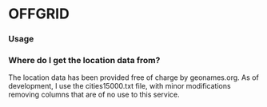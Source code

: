 # OFFGRID

### Usage


### Where do I get the location data from?

The location data has been provided free of charge by geonames.org. As of development,
I use the cities15000.txt file, with minor modifications removing columns that are of 
no use to this service.
